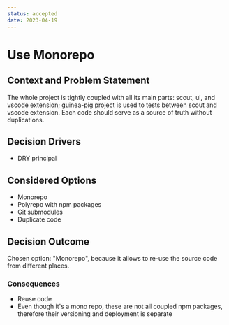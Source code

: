 ```yaml
---
status: accepted
date: 2023-04-19
---
```

# Use Monorepo

## Context and Problem Statement

The whole project is tightly coupled with all its main parts: scout, ui, and vscode extension; guinea-pig project is used to tests between scout and vscode extension. Each code should serve as a source of truth without duplications.

## Decision Drivers

* DRY principal

## Considered Options

* Monorepo
* Polyrepo with npm packages
* Git submodules
* Duplicate code

## Decision Outcome

Chosen option: "Monorepo", because it allows to re-use the source code from different places.

### Consequences

* Reuse code
* Even though it's a mono repo, these are not all coupled npm packages, therefore their versioning and deployment is separate
